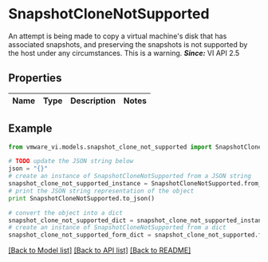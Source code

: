 # SnapshotCloneNotSupported

An attempt is being made to copy a virtual machine's disk that has associated snapshots, and preserving the snapshots is not supported by the host under any circumstances.  This is a warning.  ***Since:*** VI API 2.5 

## Properties
Name | Type | Description | Notes
------------ | ------------- | ------------- | -------------

## Example

```python
from vmware_vi.models.snapshot_clone_not_supported import SnapshotCloneNotSupported

# TODO update the JSON string below
json = "{}"
# create an instance of SnapshotCloneNotSupported from a JSON string
snapshot_clone_not_supported_instance = SnapshotCloneNotSupported.from_json(json)
# print the JSON string representation of the object
print SnapshotCloneNotSupported.to_json()

# convert the object into a dict
snapshot_clone_not_supported_dict = snapshot_clone_not_supported_instance.to_dict()
# create an instance of SnapshotCloneNotSupported from a dict
snapshot_clone_not_supported_form_dict = snapshot_clone_not_supported.from_dict(snapshot_clone_not_supported_dict)
```
[[Back to Model list]](../README.md#documentation-for-models) [[Back to API list]](../README.md#documentation-for-api-endpoints) [[Back to README]](../README.md)


